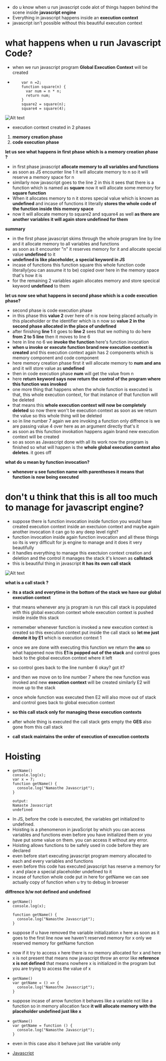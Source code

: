 - do u know when u run javascript code alot of things happen behind the scene inside **javascript engine**
- Everything in javascript happens inside an **execution context**
- javascript isn't possible without this beautiful execution context

# what happens when u run Javascript Code?

- when we run javascript program **Global Execution Context** will be created
-         var n =2;
          function square(n) {
            var num = n * n;
            return num;
          }
          square2 = square(n);
          square4 = square(4);

![Alt text](global_execution_stack.jpg)

- execution context created in 2 phases

1. **memory creation phase**
2. **code execution phase**

**let us see what happens in first phase which is a memory creation phase ?**

- in first phase javascript **allocate memory to all variables and functions**
- as soon as JS encounter line 1 it will allocate memory to n so it will reserve a memory space for n
- similarly now javascript goes to the line 2 in this it sees that there is a function which is named as **square** now it will allocate some memory for **square function**
- When it allocates memory to n it stores special value which is known as **undefined** and incase of functions it literally **stores the whole code of the function inside this memory space**
- now it will allocate memory to square2 and square4 as well **as there are another variables it will again store undefined for them**

**summary**

- in the first phase javascript skims through the whole program line by line and it allocate memory to all variables and functions
- as soon as it encounter "n" it reserves memory for it and allocate special value **undefined** to it
- **undefined is like placeholder, a special keyword in JS**
- incase of functions this function square this whole function code literally(you can assume it to be) copied over here in the memory space that's how it is
- for the remaining 2 variables again allocates memory and store specical keyword **undefined** to them

**let us now see what happens in second phase which is a code execution phase?**

- second phase is code execution phase
- in this phase this **value 2** over here of n is now being placed actually in this placeholder or the identifier which is n now so **value 2 in the second phase allocated in the place of undefined**
- after finishing **line 1** it goes to **line 2** sees that we nothing to do here **from 2 to 5 line** then it moves to line 6
- here in line no 6 we **invoke the function** here's function invocation
- **when u invoke or execute function brand new execution context is created** and this execution context again has 2 components which is memory component and code component
- here memory creation phase first it will allocate memory to **num and ans** and it will store value as **undefined**
- then in code execution phase **num** will get the value from n
- here **return keyword says now return the control of the program where this function was invoked**
- one more thing that happens when the whole function is executed is that, this whole execution context, for that instance of that function will be deleted
- that means this **whole execution context will now be completely deleted** so now there won't be execution context as soon as we return the value so this whole thing will be deleted
- so in line number 7 again we are invoking a function only diffrence is we are passing value 4 over here as an argument directly that's it
- as soon as this function invokation happens again brand new execution context will be created
- so as soon as Javascript done with all its work now the program is finished so what will happen is the **whole global execution context also deletes**. it goes off

**what do u mean by function invocation?**

- **whenever u see function name with parentheses it means that function is now being executed**

# don't u think that this is all too much to manage for javascript engine?

- suppose there is function invocation inside function you would have created execution context inside an exectuion context and maybe again another invocation it can go to any deep level right?
- function invocation inside again function invocation and all these things so its is very difficult for js engine to manage and it does it very beautifully
- it handles everything to manage this exectuion context creation and deletion and the control it manages the stack it's known as **callstack**
- this is beautiful thing in javascript **it has its own call stack**

![Alt text](call_stack.jpg)

**what is a call stack ?**

- **its a stack and everytime in the bottom of the stack we have our global execution context**
- that means whenever any js program is run this call stack is populated with this global execution context
  whole execution context is pushed inside inside this stack
- rememeber whenever function is invoked a new execution context is created so this execution context put inside the call stack so **let me just denote it by E1** which is execution context 1
- once we are done with executing this function we return the **ans** so what happened now this **E1 is popped out of the stack** and control goes back to the global execution context where it left
- so control goes back to the line number 6 okay? got it?
- and then we move on to line number 7 where the new function was invoked and new **execution context** will be created similarly E2 will move up to the stack
- once whole function was executed then E2 will also move out of stack and control goes back to global execution context
- **so this call stack only for managing these execution contexts**
- after whole thing is executed the call stack gets empty the **GES** also gone from this call stack

- **call stack maintains the order of execution of execution contexts**

# Hoisting

-     getName()
      console.log(x);
      var x = 7;
      function getName() {
        console.log("Namasthe Javascript");
      }

      output:
      Namaste Javascript
      undefined

- In JS, before the code is executed, the variables get initialized to undefined.
- Hoisting is a phenomenon in javaScript by which you can access variables and functions even before you have initialized them or you have put some value on them. you can access it without any error.
- Hoisting allows functions to be safely used in code before they are declared
- even before start executing javascript program memory allocated to each and every variables and functions
- even before this code has executed javascript has reserve a memory for x and place a special placeholder undefined to it
- incase of function whole code put in here for getName we can see actually copy of function when u try to debug in browser

**diffrence b/w not defined and undefined**

-     getName()
      console.log(x);

      function getName() {
        console.log("Namasthe Javascript");
      }

- suppose if u have removed the variable initialization x here as soon as it goes to the first line now we haven't reserved memory for x only we reserved memory for getName function
- now if it try to access x here there is no memory allocated for x and here x is not present that means now javascript throw an error like **reference x is not defined** that means nowhere x is initialized in the program but you are trying to access the value of x

-     getName()
      var getName = () => {
        console.log("Namasthe Javascript");
      }
- suppose incase of arrow function it behaves like a variable not like a function so in memory allocation face **it will allocate memory with the placeholder undefined just like x**
-     getName()
      var getName = function () {
        console.log("Namasthe Javascript");
      }
- even in this case also it behave just like variable only
- <a href="https://github.com/jagadeesh944078/Namaste-JavaScript/blob/main/index.js">Javascript</a>
